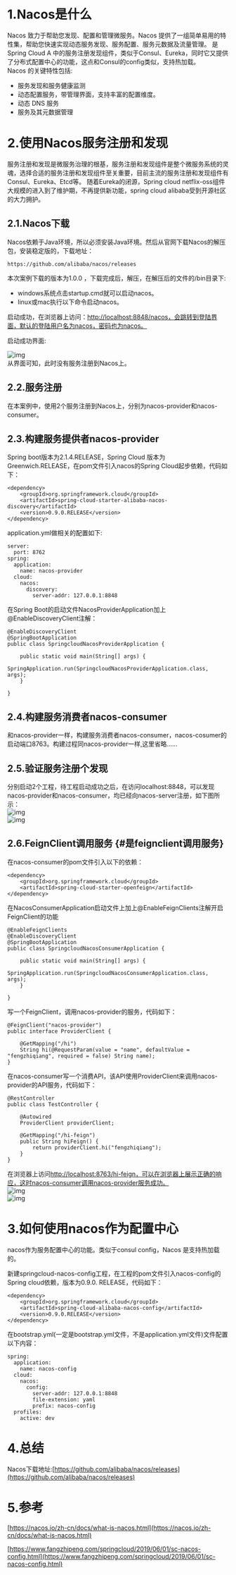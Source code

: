 # 1.Nacos是什么

Nacos 致力于帮助您发现、配置和管理微服务。Nacos 提供了一组简单易用的特性集，帮助您快速实现动态服务发现、服务配置、服务元数据及流量管理。 是Spring Cloud A 中的服务注册发现组件，类似于Consul、Eureka，同时它又提供了分布式配置中心的功能，这点和Consul的config类似，支持热加载。  
Nacos 的关键特性包括:

* 服务发现和服务健康监测
* 动态配置服务，带管理界面，支持丰富的配置维度。
* 动态 DNS 服务
* 服务及其元数据管理

# 2.使用Nacos服务注册和发现

服务注册和发现是微服务治理的根基，服务注册和发现组件是整个微服务系统的灵魂，选择合适的服务注册和发现组件至关重要，目前主流的服务注册和发现组件有Consul、Eureka、Etcd等。 随着Eureka的闭源，Spring cloud netflix-oss组件大规模的进入到了维护期，不再提供新功能，spring cloud alibaba受到开源社区的大力拥护。

## 2.1.Nacos下载

Nacos依赖于Java环境，所以必须安装Java环境。然后从官网下载Nacos的解压包，安装稳定版的，下载地址：

```
https://github.com/alibaba/nacos/releases
```

本次案例下载的版本为1.0.0 ，下载完成后，解压，在解压后的文件的/bin目录下:

* windows系统点击startup.cmd就可以启动nacos。
* linux或mac执行以下命令启动nacos。

启动成功，在浏览器上访问：[http://localhost:8848/nacos，会跳转到登陆界面，默认的登陆用户名为nacos，密码也为nacos。](http://localhost:8848/nacos，会跳转到登陆界面，默认的登陆用户名为nacos，密码也为nacos。)

启动成功界面:

![img](/static/image/微信截图_20200402170324.png)  
从界面可知，此时没有服务注册到Nacos上。

## 2.2.服务注册

在本案例中，使用2个服务注册到Nacos上，分别为nacos-provider和nacos-consumer。

## 2.3.构建服务提供者nacos-provider

Spring boot版本为2.1.4.RELEASE，Spring Cloud 版本为Greenwich.RELEASE，在pom文件引入nacos的Spring Cloud起步依赖，代码如下：

```
<dependency>
    <groupId>org.springframework.cloud</groupId>
    <artifactId>spring-cloud-starter-alibaba-nacos-discovery</artifactId>
    <version>0.9.0.RELEASE</version>
</dependency>
```

application.yml做相关的配置如下:

```
server:
  port: 8762
spring:
  application:
    name: nacos-provider
  cloud:
    nacos:
      discovery:
        server-addr: 127.0.0.1:8848
```

在Spring Boot的启动文件NacosProviderApplication加上@EnableDiscoveryClient注解：

```
@EnableDiscoveryClient
@SpringBootApplication
public class SpringcloudNacosProviderApplication {

    public static void main(String[] args) {
        SpringApplication.run(SpringcloudNacosProviderApplication.class, args);
    }

}
```

## 2.4.构建服务消费者nacos-consumer

和nacos-provider一样，构建服务消费者nacos-consumer，nacos-cosumer的启动端口8763。构建过程同nacos-provider一样,这里省略......

## 2.5.验证服务注册个发现

分别启动2个工程，待工程启动成功之后，在访问localhost:8848，可以发现nacos-provider和nacos-consumer，均已经向nacos-server注册，如下图所示：  
![img](/static/image/微信截图_20200402172329.png)  
![img](/static/image/微信截图_20200402172301.png)

## 2.6.FeignClient调用服务 {#是feignclient调用服务}

在nacos-consumer的pom文件引入以下的依赖：

```
<dependency>
    <groupId>org.springframework.cloud</groupId>
    <artifactId>spring-cloud-starter-openfeign</artifactId>
</dependency>
```

在NacosConsumerApplication启动文件上加上@EnableFeignClients注解开启FeignClient的功能

```
@EnableFeignClients
@EnableDiscoveryClient
@SpringBootApplication
public class SpringcloudNacosConsumerApplication {

    public static void main(String[] args) {
        SpringApplication.run(SpringcloudNacosConsumerApplication.class, args);
    }

}
```

写一个FeignClient，调用nacos-provider的服务，代码如下：

```
@FeignClient("nacos-provider")
public interface ProviderClient {

    @GetMapping("/hi")
    String hi(@RequestParam(value = "name", defaultValue = "fengzhiqiang", required = false) String name);
}
```

在nacos-consumer写一个消费API，该API使用ProviderClient来调用nacos-provider的API服务，代码如下：

```
@RestController
public class TestController {

    @Autowired
    ProviderClient providerClient;

    @GetMapping("/hi-feign")
    public String hiFeign() {
        return providerClient.hi("fengzhiqiang");
    }
}
```

在浏览器上访问[http://localhost:8763/hi-feign，可以在浏览器上展示正确的响应，这时nacos-consumer调用nacos-provider服务成功。](http://localhost:8763/hi-feign，可以在浏览器上展示正确的响应，这时nacos-consumer调用nacos-provider服务成功。)  
![img](/static/image/微信截图_20200402173226.png)  
![img](/static/image/微信截图_20200403085716.png)

# 3.如何使用nacos作为配置中心

nacos作为服务配置中心的功能。类似于consul config，Nacos 是支持热加载的。

新建springcloud-nacos-config工程，在工程的pom文件引入nacos-config的Spring cloud依赖，版本为0.9.0. RELEASE，代码如下：

```
<dependency>
    <groupId>org.springframework.cloud</groupId>
    <artifactId>spring-cloud-alibaba-nacos-config</artifactId>
    <version>0.9.0.RELEASE</version>
</dependency>
```

在bootstrap.yml\(一定是bootstrap.yml文件，不是application.yml文件\)文件配置以下内容：

```
spring:
  application:
    name: nacos-config
  cloud:
    nacos:
      config:
        server-addr: 127.0.0.1:8848
        file-extension: yaml
        prefix: nacos-config
  profiles:
    active: dev
```







# 4.总结

Nacos下载地址:[https://github.com/alibaba/nacos/releases](https://github.com/alibaba/nacos/releases)

# 5.参考

[https://nacos.io/zh-cn/docs/what-is-nacos.html](https://nacos.io/zh-cn/docs/what-is-nacos.html)

[https://www.fangzhipeng.com/springcloud/2019/06/01/sc-nacos-config.html](https://www.fangzhipeng.com/springcloud/2019/06/01/sc-nacos-config.html)

